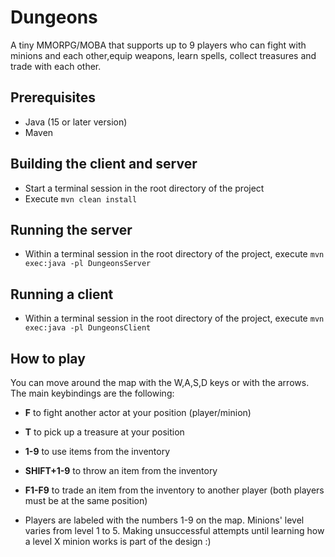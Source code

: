 ﻿# Dungeons
A tiny MMORPG/MOBA that supports up to 9 players who can fight with minions and each other,equip weapons, learn spells, collect treasures and trade with each other.

## Prerequisites
* Java (15 or later version)
* Maven

## Building the client and server
* Start a terminal session in the root directory of the project
* Execute `mvn clean install`
## Running the server
* Within a terminal session in the root directory of the project, execute `mvn exec:java -pl DungeonsServer`
## Running a client
* Within a terminal session in the root directory of the project, execute `mvn exec:java -pl DungeonsClient`

## How to play
You can move around the map with the W,A,S,D keys or with the arrows.\
The main keybindings are the following:
* **F** to fight another actor at your position (player/minion)
* **T** to pick up a treasure at your position
* **1-9** to use items from the inventory
* **SHIFT+1-9** to throw an item from the inventory
* **F1-F9** to trade an item from the inventory to another player (both players must be at the same position)

* Players are labeled with the numbers 1-9 on the map. Minions' level varies from level 1 to 5. Making unsuccessful attempts until learning how a level X minion works is part of the design :)
